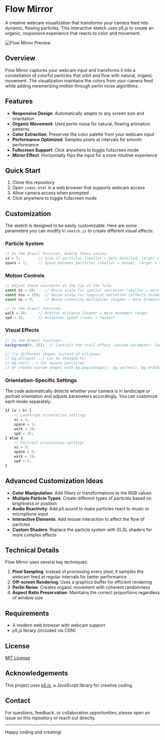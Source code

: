 # Flow Mirror

A creative webcam visualization that transforms your camera feed into dynamic, flowing particles. This interactive sketch uses p5.js to create an organic, responsive experience that reacts to color and movement.

![Flow Mirror Preview](.src/assets/images/pixel-me.png)

## Overview

Flow Mirror captures your webcam input and transforms it into a constellation of colorful particles that orbit and flow with natural, organic movement. The visualization maintains the colors from your camera feed while adding mesmerizing motion through perlin noise algorithms.

## Features

- **Responsive Design**: Automatically adapts to any screen size and orientation
- **Organic Movement**: Uses perlin noise for natural, flowing animation patterns
- **Color Extraction**: Preserves the color palette from your webcam input
- **Performance Optimized**: Samples pixels at intervals for smooth performance
- **Fullscreen Support**: Click anywhere to toggle fullscreen mode
- **Mirror Effect**: Horizontally flips the input for a more intuitive experience

## Quick Start

1. Clone this repository
2. Open `index.html` in a web browser that supports webcam access
3. Allow camera access when prompted
4. Click anywhere to toggle fullscreen mode

## Customization

The sketch is designed to be easily customizable. Here are some parameters you can modify in `sketch.js` to create different visual effects:

### Particle System

```javascript
// In the draw() function, modify these values:
sz = 5;        // Size of particles (smaller = more detailed, larger = more abstract)
space = 1;     // Space between particles (smaller = denser, larger = sparser)
```

### Motion Controls

```javascript
// Adjust these constants at the top of the file:
const ns = 60;    // Noise scale for spatial variation (smaller = more chaotic, larger = smoother)
const nss = 150;  // Noise scale for temporal variation (affects animation speed)
const ni = 8;     // Noise intensity multiplier (higher = more dramatic movement)

// In the draw() function:
walk = 30;     // Orbital distance (higher = more movement range)
spd = 35;      // Animation speed (lower = faster)
```

### Visual Effects

```javascript
// In the draw() function:
background(0, 25);  // Controls the trail effect (second parameter: lower = longer trails)

// Try different shapes instead of ellipses:
// bg.ellipse(...) can be changed to:
// bg.rect(...) for square particles
// Or create custom shapes with bg.beginShape(), bg.vertex(), bg.endShape()
```

### Orientation-Specific Settings

The code automatically detects whether your camera is in landscape or portrait orientation and adjusts parameters accordingly. You can customize each mode separately:

```javascript
if (w > h) {
    // Landscape orientation settings
    sz = 5;
    space = 1;
    walk = 30;
    spd = 35;
} else {
    // Portrait orientation settings
    sz = 5;
    space = 5;
    walk = 15;
    spd = 5;
}
```

## Advanced Customization Ideas

- **Color Manipulation**: Add filters or transformations to the RGB values
- **Multiple Particle Types**: Create different types of particles based on brightness or position
- **Audio Reactivity**: Add p5.sound to make particles react to music or microphone input
- **Interactive Elements**: Add mouse interaction to affect the flow of particles
- **Custom Shaders**: Replace the particle system with GLSL shaders for more complex effects

## Technical Details

Flow Mirror uses several key techniques:

1. **Pixel Sampling**: Instead of processing every pixel, it samples the webcam feed at regular intervals for better performance
2. **Off-screen Rendering**: Uses a graphics buffer for efficient rendering
3. **Perlin Noise**: Creates organic movement with coherent randomness
4. **Aspect Ratio Preservation**: Maintains the correct proportions regardless of window size

## Requirements

- A modern web browser with webcam support
- p5.js library (included via CDN)

## License

[MIT License](LICENSE)

## Acknowledgements

This project uses [p5.js](https://p5js.org/), a JavaScript library for creative coding.

## Contact

For questions, feedback, or collaboration opportunities, please open an issue on this repository or reach out directly.

---

Happy coding and creating!